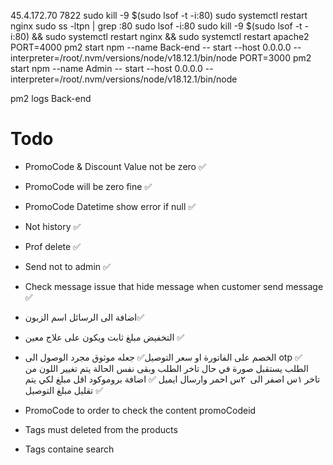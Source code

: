 45.4.172.70 7822
sudo kill -9 $(sudo lsof -t -i:80)
sudo systemctl restart nginx
sudo ss -ltpn | grep :80
sudo lsof -i:80
sudo kill -9 $(sudo lsof -t -i:80) && sudo systemctl restart nginx && sudo systemctl restart apache2
PORT=4000 pm2 start npm --name Back-end -- start --host 0.0.0.0 --interpreter=/root/.nvm/versions/node/v18.12.1/bin/node
PORT=3000 pm2 start npm --name Admin -- start --host 0.0.0.0 --interpreter=/root/.nvm/versions/node/v18.12.1/bin/node

pm2 logs Back-end

# Todo

- PromoCode & Discount Value not be zero ✅
- PromoCode will be zero fine ✅
- PromoCode Datetime show error if null ✅
- Not history ✅
- Prof delete ✅
- Send not to admin ✅
- Check message issue that hide message when customer send message ✅
  <!-- - Add somechanges over index page and add orders summery page -->
  <!-- - close the project and deploy it -->
- اضافة الى الرسائل اسم الزبون✅
- التخفيض مبلغ ثابت ويكون على علاج معين ✅
- الخصم على الفاتورة او سعر التوصيل✅
  جعله موثوق مجرد الوصول الى otp ✅
  الطلب يستقبل صورة
  في حال تاخر الطلب وبقى نفس الحالة يتم تغيير اللون من تاخر ١س اصفر الى  ٢س احمر وارسال ايميل ✅
  اضافة بروموكود اقل مبلغ لكي يتم تقليل مبلغ التوصيل ✅
- PromoCode to order to check the content promoCodeid

- Tags must deleted from the products
- Tags containe search
